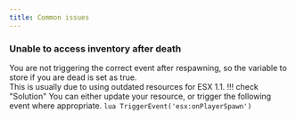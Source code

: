 ```yaml
---
title: Common issues
---
```

### Unable to access inventory after death
You are not triggering the correct event after respawning, so the variable to store if you are dead is set as true.  
This is usually due to using outdated resources for ESX 1.1.
!!! check "Solution"
	You can either update your resource, or trigger the following event where appropriate.
	```lua
	TriggerEvent('esx:onPlayerSpawn')
	```